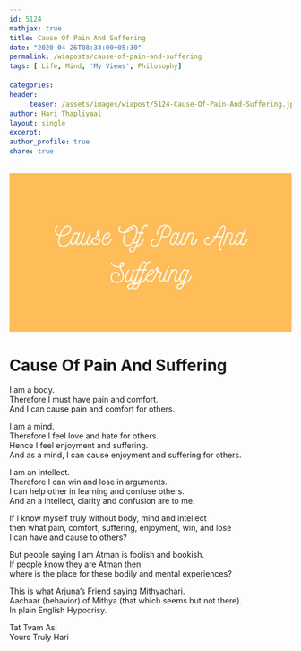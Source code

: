 ```yaml
--- 
id: 5124
mathjax: true  
title: Cause Of Pain And Suffering
date: "2020-04-26T08:33:00+05:30"
permalink: /wiaposts/cause-of-pain-and-suffering
tags: [ Life, Mind, 'My Views', Philosophy]    

categories: 
header:
     teaser: /assets/images/wiapost/5124-Cause-Of-Pain-And-Suffering.jpg
author: Hari Thapliyaal 
layout: single 
excerpt:  
author_profile: true 
share: true 
---
```


![Cause Of Pain And Suffering](/assets/images/wiapost/5124-Cause-Of-Pain-And-Suffering.jpg)     

# Cause Of Pain And Suffering   
       
I am a body.     
Therefore I must have pain and comfort.     
And I can cause pain and comfort for others.    
    
I am a mind.     
Therefore I feel love and hate for others.     
Hence I feel enjoyment and suffering.     
And as a mind, I can cause enjoyment and suffering for others.    
    
I am an intellect.     
Therefore I can win and lose in arguments.     
I can help other in learning and confuse others.     
And an a intellect, clarity and confusion are to me.    
    
If I know myself truly without body, mind and intellect     
then what pain, comfort, suffering, enjoyment, win, and lose     
I can have and cause to others?    
    
But people saying I am Atman is foolish and bookish.     
If people know they are Atman then     
where is the place for these bodily and mental experiences?    
    
This is what Arjuna’s Friend saying Mithyachari.     
Aachaar (behavior) of Mithya (that which seems but not there).     
In plain English Hypocrisy.    
    
Tat Tvam Asi     
Yours Truly Hari    
